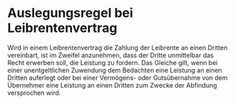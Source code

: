 # Auslegungsregel bei Leibrentenvertrag

Wird in einem Leibrentenvertrag die Zahlung der Leibrente an einen Dritten vereinbart, ist im Zweifel anzunehmen, dass der Dritte unmittelbar das Recht erwerben soll, die Leistung zu fordern. Das Gleiche gilt, wenn bei einer unentgeltlichen Zuwendung dem Bedachten eine Leistung an einen Dritten auferlegt oder bei einer Vermögens- oder Gutsübernahme von dem Übernehmer eine Leistung an einen Dritten zum Zwecke der Abfindung versprochen wird.